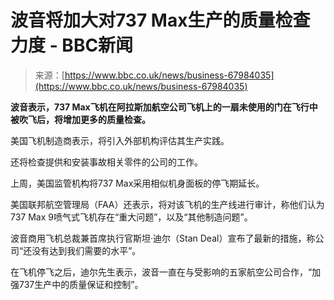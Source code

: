 <!--yml

category: 未分类

date: 2024-05-27 14:48:15

-->

# 波音将加大对737 Max生产的质量检查力度 - BBC新闻

> 来源：[https://www.bbc.co.uk/news/business-67984035](https://www.bbc.co.uk/news/business-67984035)

**波音表示，737 Max飞机在阿拉斯加航空公司飞机上的一扇未使用的门在飞行中被吹飞后，将增加更多的质量检查。**

美国飞机制造商表示，将引入外部机构评估其生产实践。

还将检查提供和安装事故相关零件的公司的工作。

上周，美国监管机构将737 Max采用相似机身面板的停飞期延长。

美国联邦航空管理局（FAA）还表示，将对该飞机的生产线进行审计，称他们认为737 Max 9喷气式飞机存在“重大问题”，以及“其他制造问题”。

波音商用飞机总裁兼首席执行官斯坦·迪尔（Stan Deal）宣布了最新的措施，称公司“还没有达到我们需要的水平”。

在飞机停飞之后，迪尔先生表示，波音一直在与受影响的五家航空公司合作，“加强737生产中的质量保证和控制”。
